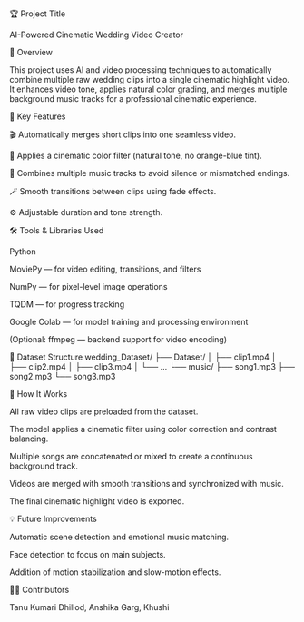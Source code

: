 🏆 Project Title

AI-Powered Cinematic Wedding Video Creator

🎯 Overview

This project uses AI and video processing techniques to automatically combine multiple raw wedding clips into a single cinematic highlight video.
It enhances video tone, applies natural color grading, and merges multiple background music tracks for a professional cinematic experience.

🧠 Key Features

🎬 Automatically merges short clips into one seamless video.

🎨 Applies a cinematic color filter (natural tone, no orange-blue tint).

🎵 Combines multiple music tracks to avoid silence or mismatched endings.

🪄 Smooth transitions between clips using fade effects.

⚙️ Adjustable duration and tone strength.

🛠️ Tools & Libraries Used

Python

MoviePy — for video editing, transitions, and filters

NumPy — for pixel-level image operations

TQDM — for progress tracking

Google Colab — for model training and processing environment

(Optional: ffmpeg — backend support for video encoding)

📂 Dataset Structure
wedding_Dataset/
 ├── Dataset/
 │   ├── clip1.mp4
 │   ├── clip2.mp4
 │   ├── clip3.mp4
 │   └── ...
 └── music/
     ├── song1.mp3
     ├── song2.mp3
     └── song3.mp3

🚀 How It Works

All raw video clips are preloaded from the dataset.

The model applies a cinematic filter using color correction and contrast balancing.

Multiple songs are concatenated or mixed to create a continuous background track.

Videos are merged with smooth transitions and synchronized with music.

The final cinematic highlight video is exported.

💡 Future Improvements

Automatic scene detection and emotional music matching.

Face detection to focus on main subjects.

Addition of motion stabilization and slow-motion effects.

👩‍💻 Contributors

Tanu Kumari Dhillod,
Anshika Garg,
Khushi
